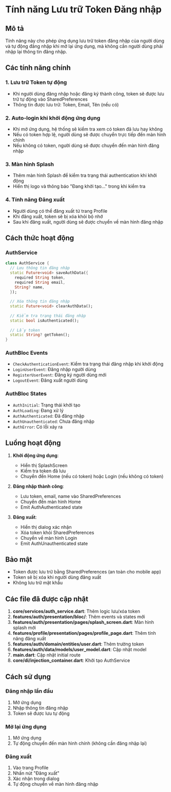 # Tính năng Lưu trữ Token Đăng nhập

## Mô tả
Tính năng này cho phép ứng dụng lưu trữ token đăng nhập của người dùng và tự động đăng nhập khi mở lại ứng dụng, mà không cần người dùng phải nhập lại thông tin đăng nhập.

## Các tính năng chính

### 1. Lưu trữ Token tự động
- Khi người dùng đăng nhập hoặc đăng ký thành công, token sẽ được lưu trữ tự động vào SharedPreferences
- Thông tin được lưu trữ: Token, Email, Tên (nếu có)

### 2. Auto-login khi khởi động ứng dụng
- Khi mở ứng dụng, hệ thống sẽ kiểm tra xem có token đã lưu hay không
- Nếu có token hợp lệ, người dùng sẽ được chuyển trực tiếp đến màn hình chính
- Nếu không có token, người dùng sẽ được chuyển đến màn hình đăng nhập

### 3. Màn hình Splash
- Thêm màn hình Splash để kiểm tra trạng thái authentication khi khởi động
- Hiển thị logo và thông báo "Đang khởi tạo..." trong khi kiểm tra

### 4. Tính năng Đăng xuất
- Người dùng có thể đăng xuất từ trang Profile
- Khi đăng xuất, token sẽ bị xóa khỏi bộ nhớ
- Sau khi đăng xuất, người dùng sẽ được chuyển về màn hình đăng nhập

## Cách thức hoạt động

### AuthService
```dart
class AuthService {
  // Lưu thông tin đăng nhập
  static Future<void> saveAuthData({
    required String token,
    required String email,
    String? name,
  });
  
  // Xóa thông tin đăng nhập
  static Future<void> clearAuthData();
  
  // Kiểm tra trạng thái đăng nhập
  static bool isAuthenticated();
  
  // Lấy token
  static String? getToken();
}
```

### AuthBloc Events
- `CheckAuthenticationEvent`: Kiểm tra trạng thái đăng nhập khi khởi động
- `LoginUserEvent`: Đăng nhập người dùng
- `RegisterUserEvent`: Đăng ký người dùng mới  
- `LogoutEvent`: Đăng xuất người dùng

### AuthBloc States
- `AuthInitial`: Trạng thái khởi tạo
- `AuthLoading`: Đang xử lý
- `AuthAuthenticated`: Đã đăng nhập
- `AuthUnauthenticated`: Chưa đăng nhập
- `AuthError`: Có lỗi xảy ra

## Luồng hoạt động

1. **Khởi động ứng dụng**:
   - Hiển thị SplashScreen
   - Kiểm tra token đã lưu
   - Chuyển đến Home (nếu có token) hoặc Login (nếu không có token)

2. **Đăng nhập thành công**:
   - Lưu token, email, name vào SharedPreferences
   - Chuyển đến màn hình Home
   - Emit AuthAuthenticated state

3. **Đăng xuất**:
   - Hiển thị dialog xác nhận
   - Xóa token khỏi SharedPreferences
   - Chuyển về màn hình Login
   - Emit AuthUnauthenticated state

## Bảo mật
- Token được lưu trữ bằng SharedPreferences (an toàn cho mobile app)
- Token sẽ bị xóa khi người dùng đăng xuất
- Không lưu trữ mật khẩu

## Các file đã được cập nhật

1. **core/services/auth_service.dart**: Thêm logic lưu/xóa token
2. **features/auth/presentation/bloc/**: Thêm events và states mới
3. **features/auth/presentation/pages/splash_screen.dart**: Màn hình splash mới
4. **features/profile/presentation/pages/profile_page.dart**: Thêm tính năng đăng xuất
5. **features/auth/domain/entities/user.dart**: Thêm trường token
6. **features/auth/data/models/user_model.dart**: Cập nhật model
7. **main.dart**: Cập nhật initial route
8. **core/di/injection_container.dart**: Khởi tạo AuthService

## Cách sử dụng

### Đăng nhập lần đầu
1. Mở ứng dụng
2. Nhập thông tin đăng nhập
3. Token sẽ được lưu tự động

### Mở lại ứng dụng
1. Mở ứng dụng
2. Tự động chuyển đến màn hình chính (không cần đăng nhập lại)

### Đăng xuất
1. Vào trang Profile
2. Nhấn nút "Đăng xuất"
3. Xác nhận trong dialog
4. Tự động chuyển về màn hình đăng nhập
